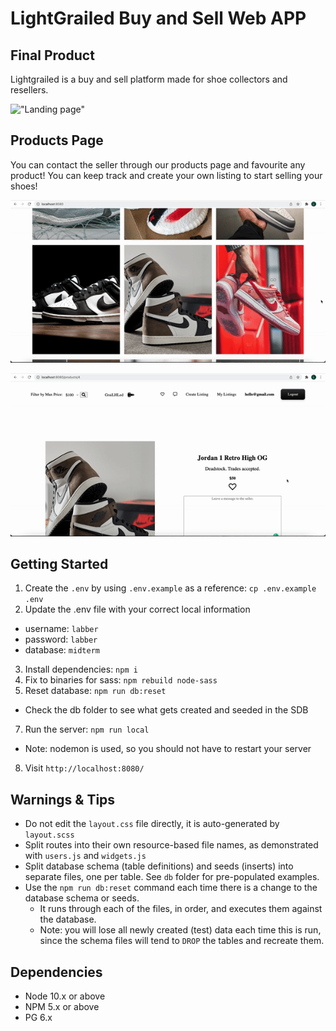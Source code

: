 LightGrailed Buy and Sell Web APP
=========

## Final Product
Lightgrailed is a buy and sell platform made for shoe collectors and resellers. 

!["Landing page"](https://github.com/renji-3/LightGrailed/blob/master/docs/lg_homepage.gif)

## Products Page
You can contact the seller through our products page and favourite any product! You can keep track and create your own listing to start selling your shoes!

!["Products page"](https://github.com/renji-3/LightGrailed/blob/master/docs/lg_products.gif)

!["Favourites page"](https://github.com/renji-3/LightGrailed/blob/master/docs/lg_favourites.gif)

## Getting Started

1. Create the `.env` by using `.env.example` as a reference: `cp .env.example .env`
2. Update the .env file with your correct local information 
  - username: `labber` 
  - password: `labber` 
  - database: `midterm`
3. Install dependencies: `npm i`
4. Fix to binaries for sass: `npm rebuild node-sass`
5. Reset database: `npm run db:reset`
  - Check the db folder to see what gets created and seeded in the SDB
7. Run the server: `npm run local`
  - Note: nodemon is used, so you should not have to restart your server
8. Visit `http://localhost:8080/`

## Warnings & Tips

- Do not edit the `layout.css` file directly, it is auto-generated by `layout.scss`
- Split routes into their own resource-based file names, as demonstrated with `users.js` and `widgets.js`
- Split database schema (table definitions) and seeds (inserts) into separate files, one per table. See `db` folder for pre-populated examples. 
- Use the `npm run db:reset` command each time there is a change to the database schema or seeds. 
  - It runs through each of the files, in order, and executes them against the database. 
  - Note: you will lose all newly created (test) data each time this is run, since the schema files will tend to `DROP` the tables and recreate them.

## Dependencies

- Node 10.x or above
- NPM 5.x or above
- PG 6.x

